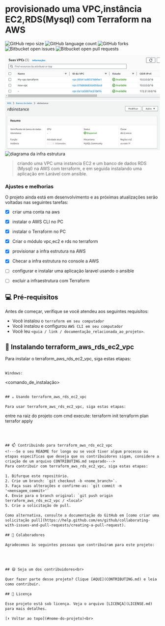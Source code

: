 # provisionado uma VPC,instância EC2,RDS(Mysql) com Terraform na AWS

<!---Esses são exemplos. Veja https://shields.io para outras pessoas ou para personalizar este conjunto de escudos. Você pode querer incluir dependências, status do projeto e informações de licença aqui--->

![GitHub repo size](https://img.shields.io/github/repo-size/iuricode/README-template?style=for-the-badge)
![GitHub language count](https://img.shields.io/github/languages/count/iuricode/README-template?style=for-the-badge)
![GitHub forks](https://img.shields.io/github/forks/iuricode/README-template?style=for-the-badge)
![Bitbucket open issues](https://img.shields.io/bitbucket/issues/iuricode/README-template?style=for-the-badge)
![Bitbucket open pull requests](https://img.shields.io/bitbucket/pr-raw/iuricode/README-template?style=for-the-badge)

<img src="img/vpc.png" alt="diagrama da infra estrutura">

<img src="img/rds.png" alt="diagrama da infra estrutura">

<img src="img/png.png" alt="diagrama da infra estrutura">


>  criando uma  VPC uma instancia EC2 e um banco de dados RDS (Mysql) na AWS com terraform,
   e em seguida instalando uma aplicação  em Larável  com ansible.

### Ajustes e melhorias

O projeto ainda está em desenvolvimento e as próximas atualizações serão voltadas nas seguintes tarefas:

- [x] criar uma conta na aws
- [x] instalar o AWS CLI no PC
- [x] instalar o Terraform no PC
- [x] Criar o módulo vpc,ec2 e rds no terraform
- [x] provisionar a infra estrutura na AWS
- [x] Checar a infra estrutura no console a AWS
- [ ] configurar e instalar uma aplicação laravel usando o ansible
- [ ] excluir a infraestrutura com Terraform
 

## 💻 Pré-requisitos

Antes de começar, verifique se você atendeu aos seguintes requisitos:
<!---Estes são apenas requisitos de exemplo. Adicionar, duplicar ou remover conforme necessário--->
* Você instalou o  `terraform em seu computador`
* Você instalou e configurou `AWS CLI em seu computador`
* Você leu `<guia / link / documentação_relacionada_ao_projeto>`.

## 🚀 Instalando terraform_aws_rds_ec2_vpc

Para instalar o terraform_aws_rds_ec2_vpc, siga estas etapas:


```

Windows:
```
<comando_de_instalação>
```

## ☕ Usando terraform_aws_rds_ec2_vpc

Para usar terraform_aws_rds_ec2_vpc, siga estas etapas:

```
entre na raiz do projeto com cmd execute:
terraform init
terraform plan
terrafor apply

```



## 📫 Contribuindo para terraform_aws_rds_ec2_vpc
<!---Se o seu README for longo ou se você tiver algum processo ou etapas específicas que deseja que os contribuidores sigam, considere a criação de um arquivo CONTRIBUTING.md separado--->
Para contribuir com terraform_aws_rds_ec2_vpc, siga estas etapas:

1. Bifurque este repositório.
2. Crie um branch: `git checkout -b <nome_branch>`.
3. Faça suas alterações e confirme-as: `git commit -m '<mensagem_commit>'`
4. Envie para o branch original: `git push origin terraform_aws_rds_ec2_vpc / <local>`
5. Crie a solicitação de pull.

Como alternativa, consulte a documentação do GitHub em [como criar uma solicitação pull](https://help.github.com/en/github/collaborating-with-issues-and-pull-requests/creating-a-pull-request).

## 🤝 Colaboradores

Agradecemos às seguintes pessoas que contribuíram para este projeto:




## 😄 Seja um dos contribuidores<br>

Quer fazer parte desse projeto? Clique [AQUI](CONTRIBUTING.md) e leia como contribuir.

## 📝 Licença

Esse projeto está sob licença. Veja o arquivo [LICENÇA](LICENSE.md) para mais detalhes.

[⬆ Voltar ao topo](#nome-do-projeto)<br>

